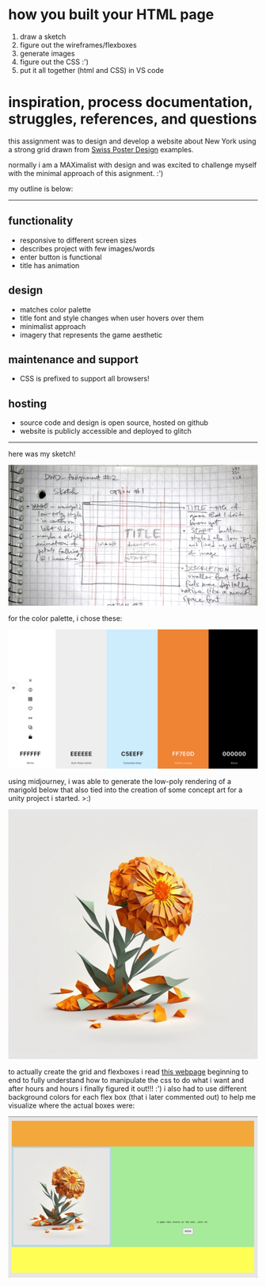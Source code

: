 # how you built your HTML page # 
1. draw a sketch
2. figure out the wireframes/flexboxes
3. generate images
4. figure out the CSS :') 
5. put it all together (html and CSS) in VS code 

# inspiration, process documentation, struggles, references, and questions #

this assignment was to design and develop a website about New York using a strong grid drawn from [Swiss Poster Design](https://duckduckgo.com/?q=swiss+poster+design&t=ffab&iax=images&ia=images) examples. 

normally i am a MAXimalist with design and was excited to challenge myself with the minimal approach of this asignment. :')

my outline is below:

--- 

## functionality ##
- responsive to different screen sizes
- describes project with few images/words 
- enter button is functional
- title has animation

## design ##
- matches color palette 
- title font and style changes when user hovers over them 
- minimalist approach 
- imagery that represents the game aesthetic

## maintenance and support ## 
- CSS is prefixed to support all browsers!

## hosting ##
- source code and design is open source, hosted on github
- website is publicly accessible and deployed to glitch

---

here was my sketch! 

![a sketch of my website drawn on a grid notebook pag](design/sketch.jpg)

for the color palette, i chose these:

![screenshot of color palette that includes: white, grey, light blue, orange, and black](design/colors.png)

using midjourney, i was able to generate the low-poly rendering of a marigold below that also tied into the creation of some concept art for a unity project i started. >:)

![low-poly rendering of a marigold](low_poly_marigold.png)

to actually create the grid and flexboxes i read [this webpage](https://css-tricks.com/snippets/css/a-guide-to-flexbox/#aa-prefixing-flexbox) beginning to end to fully understand how to manipulate the css to do what i want and after hours and hours i finally figured it out!!! :') i also had to use different background colors for each flex box (that i later commented out) to help me visualize where the actual boxes were:

![screenshot of flexboxes](design/sos.png)